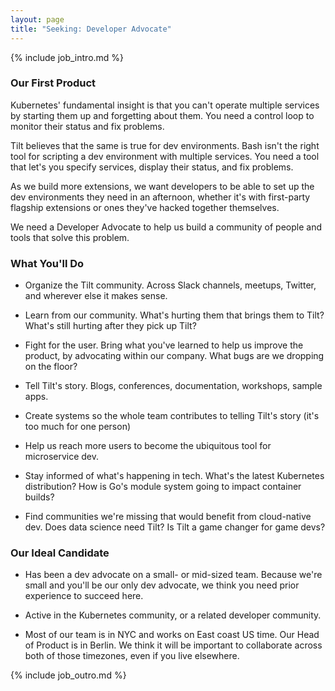 ```yaml
---
layout: page
title: "Seeking: Developer Advocate"
---
```


{% include job_intro.md %}

### Our First Product

Kubernetes' fundamental insight is that you can't operate multiple services by
starting them up and forgetting about them. You need a control loop to monitor
their status and fix problems.

Tilt believes that the same is true for dev environments. Bash isn't the right
tool for scripting a dev environment with multiple services. You need a tool
that let's you specify services, display their status, and fix problems.

As we build more extensions, we want developers to be able to set up the dev
environments they need in an afternoon, whether it's with first-party flagship
extensions or ones they've hacked together themselves.

We need a Developer Advocate to help us build a community of people
and tools that solve this problem.

### What You'll Do

- Organize the Tilt community. Across Slack channels, meetups, Twitter, and
  wherever else it makes sense.

- Learn from our community. What's hurting them that brings them to Tilt? What's
  still hurting after they pick up Tilt?

- Fight for the user. Bring what you've learned to help us improve the product,
  by advocating within our company. What bugs are we dropping on the floor?

- Tell Tilt's story. Blogs, conferences, documentation, workshops, sample apps.

- Create systems so the whole team contributes to telling Tilt's story (it's too
  much for one person)

- Help us reach more users to become the ubiquitous tool for microservice dev.

- Stay informed of what's happening in tech. What's the latest Kubernetes
  distribution? How is Go's module system going to impact container builds?

- Find communities we're missing that would benefit from cloud-native dev. Does
  data science need Tilt? Is Tilt a game changer for game devs?

### Our Ideal Candidate

- Has been a dev advocate on a small- or mid-sized team. Because we're small and
  you'll be our only dev advocate, we think you need prior experience to
  succeed here.

- Active in the Kubernetes community, or a related developer community.

- Most of our team is in NYC and works on East coast US time. Our Head of
  Product is in Berlin. We think it will be important to collaborate across both
  of those timezones, even if you live elsewhere.


{% include job_outro.md %}
